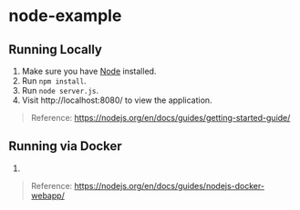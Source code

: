 # node-example

## Running Locally

1) Make sure you have [Node](https://nodejs.org/en/) installed.
2) Run `npm install`.
3) Run `node server.js`.
4) Visit http://localhost:8080/ to view the application.

> Reference: https://nodejs.org/en/docs/guides/getting-started-guide/

## Running via Docker

1) 

> Reference: https://nodejs.org/en/docs/guides/nodejs-docker-webapp/
